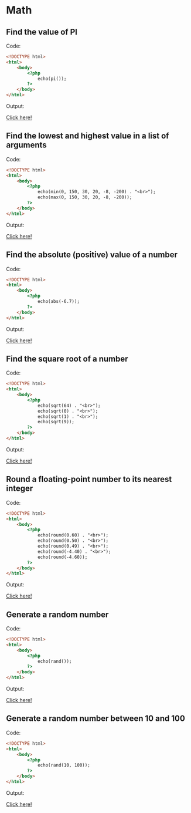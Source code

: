 # Math

## Find the value of PI

Code: 

```html
<!DOCTYPE html>
<html>
    <body>
        <?php
            echo(pi());
        ?>
    </body>
</html>
```

Output:

[Click here!](https://www.w3schools.com/php/phptryit.asp?filename=tryphp_math_pi)

## Find the lowest and highest value in a list of arguments

Code: 

```html
<!DOCTYPE html>
<html>
    <body>
        <?php
            echo(min(0, 150, 30, 20, -8, -200) . "<br>");
            echo(max(0, 150, 30, 20, -8, -200));
        ?>
    </body>
</html>
```

Output:

[Click here!](https://www.w3schools.com/php/phptryit.asp?filename=tryphp_math_min_max)

## Find the absolute (positive) value of a number

Code: 

```html
<!DOCTYPE html>
<html>
    <body>
        <?php
            echo(abs(-6.7));
        ?>
    </body>
</html>
```

Output:

[Click here!](https://www.w3schools.com/php/phptryit.asp?filename=tryphp_math_abs)

## Find the square root of a number

Code: 

```html
<!DOCTYPE html>
<html>
    <body>
        <?php
            echo(sqrt(64) . "<br>");
            echo(sqrt(0) . "<br>");
            echo(sqrt(1) . "<br>");
            echo(sqrt(9));
        ?>
    </body>
</html>
```

Output:

[Click here!](https://www.w3schools.com/php/phptryit.asp?filename=tryphp_math_sqrt)

## Round a floating-point number to its nearest integer

Code: 

```html
<!DOCTYPE html>
<html>
    <body>
        <?php
            echo(round(0.60) . "<br>");
            echo(round(0.50) . "<br>");
            echo(round(0.49) . "<br>");
            echo(round(-4.40) . "<br>");
            echo(round(-4.60));
        ?>
    </body>
</html>
```

Output:

[Click here!](https://www.w3schools.com/php/phptryit.asp?filename=tryphp_math_round)

## Generate a random number

Code: 

```html
<!DOCTYPE html>
<html>
    <body>
        <?php
            echo(rand());
        ?>
    </body>
</html>
```

Output:

[Click here!](https://www.w3schools.com/php/phptryit.asp?filename=tryphp_math_rand)

## Generate a random number between 10 and 100

Code: 

```html
<!DOCTYPE html>
<html>
    <body>
        <?php
            echo(rand(10, 100));
        ?>
    </body>
</html>
```

Output:

[Click here!](https://www.w3schools.com/php/phptryit.asp?filename=tryphp_math_rand2)